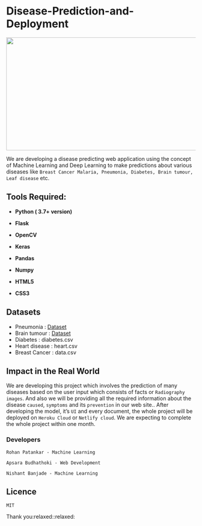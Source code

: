# Disease-Prediction-and-Deployment

<img src=https://www2.lehigh.edu/sites/www2/files/media/chuah17conference.jpg width="1100" height="300" />

We are developing a disease predicting web application using the concept of Machine Learning and Deep Learning to make predictions about various diseases like ```Breast Cancer Malaria, Pneumonia, Diabetes, Brain tumour, Leaf disease``` etc.





## Tools Required: 
<ul>
<li><p><b>Python ( 3.7+ version)</b></p></li>
<li><p><b>Flask</b></p></li>
<li><p><b>OpenCV</b></p></li>
 <li><p><b>Keras</b></p></li>
<li><p><b>Pandas</b></p></li>
<li><p><b>Numpy</b></p></li>
<li><p><b>HTML5</b></p></li>
<li><p><b>CSS3</b></p></li>
</ul>

## Datasets
 - Pneumonia : [Dataset](https://www.kaggle.com/paultimothymooney/chest-xray-pneumonia)
 - Brain tumour : [Dataset](https://www.kaggle.com/ahmedhamada0/brain-tumor-detection)
 - Diabetes : diabetes.csv
 - Heart disease : heart.csv
 - Breast Cancer : data.csv


## Impact in the Real World

We are developing this project which involves the prediction of many diseases based on the user input which consists of facts or ```Radiography images```.  And also we will be providing all the required information about the disease ```caused```, ```symptoms``` and its ```prevention``` in our web site.. After developing the model, it’s ```UI``` and every document, the whole project will be deployed on ```Heroku Cloud```  or ```Netlify cloud```. We are expecting to complete the whole project within one month.

### Developers
```Rohan Patankar - Machine Learning```

```Apsara Budhathoki - Web Development```

```Nishant Banjade - Machine Learning```

## Licence
``` 
MIT
```
<p>Thank you:relaxed::relaxed:</p>
